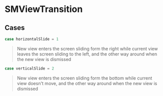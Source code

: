 # SMViewTransition

>

## Cases
```swift
case horizontalSlide = 1
```

>New view enters the screen sliding form the right while current view leaves the screen sliding to the left, and the other way around when the new view is dismissed

```swift
case verticalSlide = 2
```

>New view enters the screen sliding form the bottom while current view doesn't move, and the other way around when the new view is dismissed

